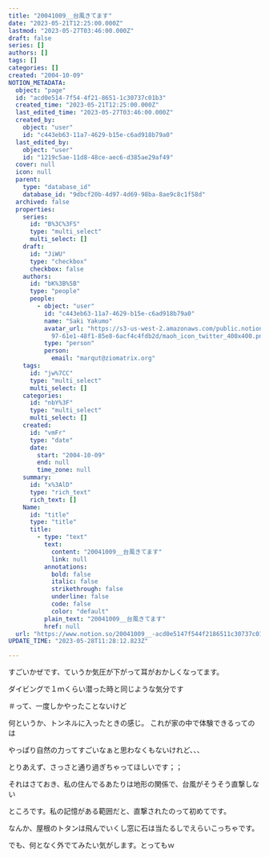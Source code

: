 ```yaml
---
title: "20041009__台風きてます"
date: "2023-05-21T12:25:00.000Z"
lastmod: "2023-05-27T03:46:00.000Z"
draft: false
series: []
authors: []
tags: []
categories: []
created: "2004-10-09"
NOTION_METADATA:
  object: "page"
  id: "acd0e514-7f54-4f21-8651-1c30737c01b3"
  created_time: "2023-05-21T12:25:00.000Z"
  last_edited_time: "2023-05-27T03:46:00.000Z"
  created_by:
    object: "user"
    id: "c443eb63-11a7-4629-b15e-c6ad918b79a0"
  last_edited_by:
    object: "user"
    id: "1219c5ae-11d8-48ce-aec6-d385ae29af49"
  cover: null
  icon: null
  parent:
    type: "database_id"
    database_id: "9dbcf20b-4d97-4d69-98ba-8ae9c8c1f58d"
  archived: false
  properties:
    series:
      id: "B%3C%3FS"
      type: "multi_select"
      multi_select: []
    draft:
      id: "JiWU"
      type: "checkbox"
      checkbox: false
    authors:
      id: "bK%3B%5B"
      type: "people"
      people:
        - object: "user"
          id: "c443eb63-11a7-4629-b15e-c6ad918b79a0"
          name: "Saki Yakumo"
          avatar_url: "https://s3-us-west-2.amazonaws.com/public.notion-static.com/3ad1c4\
            97-61e1-48f1-85e8-6acf4c4fdb2d/maoh_icon_twitter_400x400.png"
          type: "person"
          person:
            email: "marqut@ziomatrix.org"
    tags:
      id: "jw%7CC"
      type: "multi_select"
      multi_select: []
    categories:
      id: "nbY%3F"
      type: "multi_select"
      multi_select: []
    created:
      id: "vmFr"
      type: "date"
      date:
        start: "2004-10-09"
        end: null
        time_zone: null
    summary:
      id: "x%3AlD"
      type: "rich_text"
      rich_text: []
    Name:
      id: "title"
      type: "title"
      title:
        - type: "text"
          text:
            content: "20041009__台風きてます"
            link: null
          annotations:
            bold: false
            italic: false
            strikethrough: false
            underline: false
            code: false
            color: "default"
          plain_text: "20041009__台風きてます"
          href: null
  url: "https://www.notion.so/20041009__-acd0e5147f544f2186511c30737c01b3"
UPDATE_TIME: "2023-05-28T11:28:12.823Z"

---
```

<link rel="stylesheet" href="https://cdn.jsdelivr.net/npm/katex@0.16.2/dist/katex.min.css" integrity="sha384-bYdxxUwYipFNohQlHt0bjN/LCpueqWz13HufFEV1SUatKs1cm4L6fFgCi1jT643X" crossorigin="anonymous">


すごいかぜです、ていうか気圧が下がって耳がおかしくなってます。


ダイビングで１ｍくらい潜った時と同じような気分です


＃って、一度しかやったことないけど


何というか、トンネルに入ったときの感じ。 これが家の中で体験できるってのは


やっぱり自然の力ってすごいなぁと思わなくもないけれど、、、


とりあえず、さっさと通り過ぎちゃってほしいです；；


それはさておき、私の住んでるあたりは地形の関係で、台風がそうそう直撃しない


ところです。私の記憶がある範囲だと、直撃されたのって初めてです。


なんか、屋根のトタンは飛んでいくし窓に石は当たるしでえらいこっちゃです。


でも、何となく外でてみたい気がします。とってもｗ

